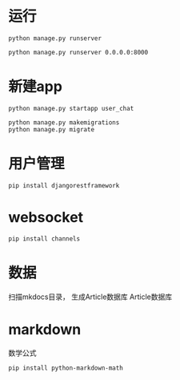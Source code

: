 
# 运行
```
python manage.py runserver

python manage.py runserver 0.0.0.0:8000
```

# 新建app
```
python manage.py startapp user_chat
```

```
python manage.py makemigrations
python manage.py migrate
```


# 用户管理

`pip install djangorestframework`

# websocket

```
pip install channels
```

# 数据

扫描mkdocs目录， 生成Article数据库
Article数据库


# markdown

数学公式
```
pip install python-markdown-math
```